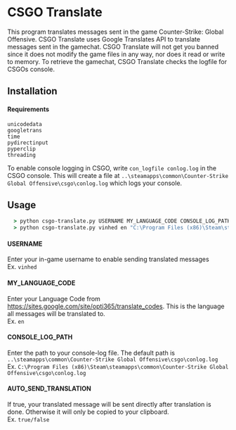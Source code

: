 # CSGO Translate

This program translates messages sent in the game Counter-Strike: Global Offensive. CSGO Translate uses Google Translates API to translate messages sent in the gamechat. CSGO Translate will not get you banned since it does not modify the game files in any way, nor does it read or write to memory. To retrieve the gamechat, CSGO Translate checks the logfile for CSGOs console. 


## Installation

#### Requirements
```
unicodedata
googletrans
time
pydirectinput
pyperclip
threading
```

To enable console logging in CSGO, write `con_logfile conlog.log` in the CSGO console. This will create a file at `..\steamapps\common\Counter-Strike Global Offensive\csgo\conlog.log` which logs your console.

## Usage
```cmd
  > python csgo-translate.py USERNAME MY_LANGUAGE_CODE CONSOLE_LOG_PATH AUTO_SEND_TRANSLATION
  > python csgo-translate.py vinhed en "C:\Program Files (x86)\Steam\steamapps\common\Counter-Strike Global Offensive\csgo\conlog.log" true
```

#### USERNAME
Enter your in-game username to enable sending translated messages<br>
Ex. `vinhed`

#### MY_LANGUAGE_CODE
Enter your Language Code from https://sites.google.com/site/opti365/translate_codes. This is the language all messages will be translated to.<br>
Ex. `en`

#### CONSOLE_LOG_PATH
Enter the path to your console-log file. The default path is `..\steamapps\common\Counter-Strike Global Offensive\csgo\conlog.log`<br>
Ex. `C:\Program Files (x86)\Steam\steamapps\common\Counter-Strike Global Offensive\csgo\conlog.log`

#### AUTO_SEND_TRANSLATION
If true, your translated message will be sent directly after translation is done. Otherwise it will only be copied to your clipboard.<br>
Ex. `true/false`

